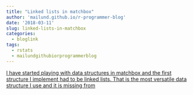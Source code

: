 ```yaml
---
title: "Linked lists in matchbox"
author: 'mailund.github.io/r-programmer-blog'
date: '2018-03-11'
slug: linked-lists-in-matchbox
categories:
  - bloglink
tags:
  - rstats
  - mailundgithubiorprogrammerblog
---
```


[I have started playing with data structures in matchbox and the first structure I implement had to be linked lists. That is the most versatile data structure I use and it is missing from<i class="fas fa-external-link-alt"></i>](https://mailund.github.io/r-programmer-blog/2018/03/11/linked-lists-in-matchbox/)

